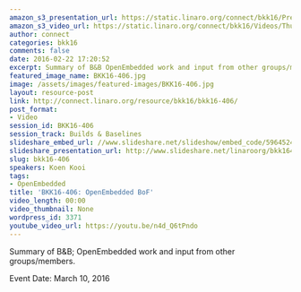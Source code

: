 ```yaml
---
amazon_s3_presentation_url: https://static.linaro.org/connect/bkk16/Presentations/Thursday/BKK16-406.pdf
amazon_s3_video_url: https://static.linaro.org/connect/bkk16/Videos/Thursday/BKK16-406%20Ubuntu%20Core%20-%20A%20snappy%20platform%20for%20embedded%2C%20IoT%20and%2096Boards%21.mp4
author: connect
categories: bkk16
comments: false
date: 2016-02-22 17:20:52
excerpt: Summary of B&B OpenEmbedded work and input from other groups/members.
featured_image_name: BKK16-406.jpg
image: /assets/images/featured-images/BKK16-406.jpg
layout: resource-post
link: http://connect.linaro.org/resource/bkk16/bkk16-406/
post_format:
- Video
session_id: BKK16-406
session_track: Builds & Baselines
slideshare_embed_url: //www.slideshare.net/slideshow/embed_code/59645247
slideshare_presentation_url: http://www.slideshare.net/linaroorg/bkk16406-ubuntu-core-a-snappy-platform-for-embedded-iot-and-96boards
slug: bkk16-406
speakers: Koen Kooi
tags:
- OpenEmbedded
title: 'BKK16-406: OpenEmbedded BoF'
video_length: 00:00
video_thumbnail: None
wordpress_id: 3371
youtube_video_url: https://youtu.be/n4d_Q6tPndo
---
```


Summary of B&B; OpenEmbedded work and input from other groups/members.

Event Date: March 10, 2016